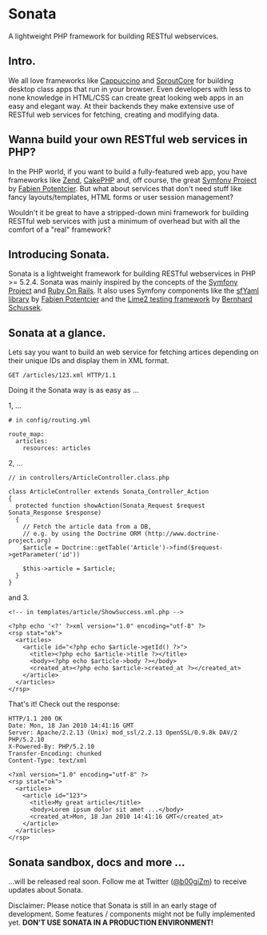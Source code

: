 # Sonata

A lightweight PHP framework for building RESTful webservices.

## Intro.

We all love frameworks like [Cappuccino](http://cappuccino.org) and [SproutCore](http://www.sproutcore.com) for building desktop class apps that run in your browser. Even developers with less to none knowledge in HTML/CSS can create great looking web apps in an easy and elegant way. At their backends they make extensive use of RESTful web services for fetching, creating and modifying data.

## Wanna build your own RESTful web services in PHP?

In the PHP world, if you want to build a fully-featured web app, you have frameworks like [Zend](http://framework.zend.com), [CakePHP](http://cakephp.org) and, off course, the great [Symfony Project](http://www.symfony-project.org) by [Fabien Potentcier](http://github.com/fabpot). But what about services that don't need stuff like fancy layouts/templates, HTML forms or user session management?

Wouldn't it be great to have a stripped-down mini framework for building RESTful web services with just a minimum of overhead but with all the comfort of a "real" framework?

## Introducing Sonata.

Sonata is a lightweight framework for building RESTful webservices in PHP >= 5.2.4. Sonata was mainly inspired by the concepts of the [Symfony Project](http://www.symfony-project.org) and [Ruby On Rails](http://rubyonrails.org). It also uses Symfony components like the [sfYaml library](http://components.symfony-project.org/yaml/) by [Fabien Potentcier](http://github.com/fabpot) and the [Lime2 testing framework](http://trac.symfony-project.org/browser/tools/lime) by [Bernhard Schussek](http://github.com/bschussek).

## Sonata at a glance.

Lets say you want to build an web service for fetching artices depending on their unique IDs and display them in XML format.

    GET /articles/123.xml HTTP/1.1

Doing it the Sonata way is as easy as ...

1, ...

    # in config/routing.yml
    
    route_map:
      articles:
        resources: articles
    

2, ...

    // in controllers/ArticleController.class.php
    
    class ArticleController extends Sonata_Controller_Action
    {
      protected function showAction(Sonata_Request $request Sonata_Response $response)
      {
        // Fetch the article data from a DB, 
        // e.g. by using the Doctrine ORM (http://www.doctrine-project.org)
        $article = Doctrine::getTable('Article')->find($request->getParameter('id'))
        
        $this->article = $article;
      }
    }
    

and 3.

    <!-- in templates/article/ShowSuccess.xml.php -->
    
    <?php echo '<?' ?>xml version="1.0" encoding="utf-8" ?>
    <rsp stat="ok">
      <articles>
        <article id="<?php echo $article->getId() ?>">
          <title><?php echo $article->title ?></title>
          <body><?php echo $article->body ?></body>
          <created_at><?php echo $article->created_at ?></created_at>
        </article>
      </articles>
    </rsp>
    
That's it! Check out the response:

    HTTP/1.1 200 OK
    Date: Mon, 18 Jan 2010 14:41:16 GMT
    Server: Apache/2.2.13 (Unix) mod_ssl/2.2.13 OpenSSL/0.9.8k DAV/2 PHP/5.2.10
    X-Powered-By: PHP/5.2.10
    Transfer-Encoding: chunked
    Content-Type: text/xml
     
    <?xml version="1.0" encoding="utf-8" ?>
    <rsp stat="ok">
      <articles>
        <article id="123">
          <title>My great article</title>
          <body>Lorem ipsum dolor sit amet ...</body>
          <created_at>Mon, 18 Jan 2010 14:41:16 GMT</created_at>
        </article>
      </articles>
    </rsp>
    

## Sonata sandbox, docs and more ...

...will be released real soon. Follow me at Twitter ([@b00giZm](http://www.twitter.com/b00giZm)) to receive updates about Sonata.

Disclaimer: Please notice that Sonata is still in an early stage of development. Some features / components might not be fully implemented yet. **DON'T USE SONATA IN A PRODUCTION ENVIRONMENT!**